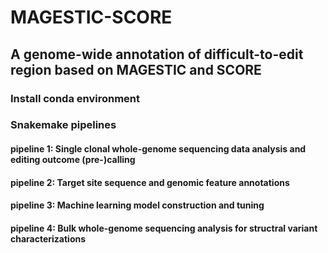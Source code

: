 # MAGESTIC-SCORE
## A genome-wide annotation of difficult-to-edit region based on MAGESTIC and SCORE

### Install conda environment

### Snakemake pipelines
#### pipeline 1: Single clonal whole-genome sequencing data analysis and editing outcome (pre-)calling
#### pipeline 2: Target site sequence and genomic feature annotations
#### pipeline 3: Machine learning model construction and tuning
#### pipeline 4: Bulk whole-genome sequencing analysis for structral variant characterizations
